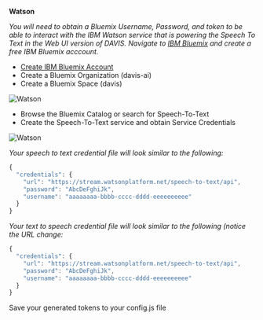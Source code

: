 **Watson**

*You will need to obtain a Bluemix Username, Password, and token to be able to interact with the IBM Watson service that is powering the Speech To Text in the Web UI version of DAVIS. Navigate to [IBM Bluemix](https://console.ng.bluemix.net/catalog/services/speech-to-text) and create a free IBM Bluemix acccount.*

- [Create IBM Bluemix Account](https://new-console.ng.bluemix.net/)
- Create a Bluemix Organization (davis-ai)
- Create a Bluemix Space (davis)
	
![Watson](https://s3.amazonaws.com/davis-project/docs/watson-organization.png)

- Browse the Bluemix Catalog or search for Speech-To-Text
- Create the Speech-To-Text service and obtain Service Credentials
	
![Watson](https://s3.amazonaws.com/davis-project/docs/watson-speech.png)

*Your speech to text credential file will look similar to the following:*

````javascript
{
  "credentials": {
    "url": "https://stream.watsonplatform.net/speech-to-text/api",
    "password": "AbcDeFghiJk",
    "username": "aaaaaaaa-bbbb-cccc-dddd-eeeeeeeeee"
  }
}
````

*Your text to speech credential file will look similar to the following (notice the URL change:*

````javascript
{
  "credentials": {
    "url": "https://stream.watsonplatform.net/speech-to-text/api",
    "password": "AbcDeFghiJk",
    "username": "aaaaaaaa-bbbb-cccc-dddd-eeeeeeeeee"
  }
}
````

Save your generated tokens to your config.js file
